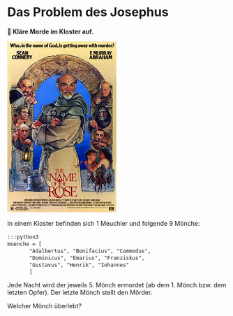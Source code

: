 
# Das Problem des Josephus

**🎯 Kläre Morde im Kloster auf.**

![Sean Connery jagt den Mördermönch](images/moenche.jpg)

In einem Kloster befinden sich 1 Meuchler und folgende 9 Mönche:

    :::python3
    moenche = [
           "Adalbertus", "Bonifacius", "Commodus",
           "Dominicus", "Emarius", "Franziskus",
           "Gustavus", "Henrik", "Iohannes"
           ]

Jede Nacht wird der jeweils 5. Mönch ermordet (ab dem 1. Mönch bzw. dem letzten Opfer). Der letzte Mönch stellt den Mörder.

Welcher Mönch überlebt?
